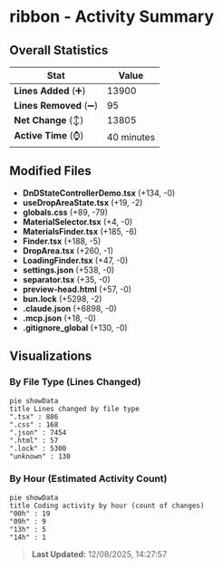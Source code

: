 # ribbon - Activity Summary 

## Overall Statistics

| Stat                   | Value                                                             |
| ---------------------- | ----------------------------------------------------------------- |
| **Lines Added** (➕)   | 13900                                          |
| **Lines Removed** (➖) | 95                                        |
| **Net Change** (↕)    | 13805                |
| **Active Time** (⌚)   | 40 minutes |


## Modified Files
- **DnDStateControllerDemo.tsx** (+134, -0)
- **useDropAreaState.tsx** (+19, -2)
- **globals.css** (+89, -79)
- **MaterialSelector.tsx** (+4, -0)
- **MaterialsFinder.tsx** (+185, -6)
- **Finder.tsx** (+188, -5)
- **DropArea.tsx** (+260, -1)
- **LoadingFinder.tsx** (+47, -0)
- **settings.json** (+538, -0)
- **separator.tsx** (+35, -0)
- **preview-head.html** (+57, -0)
- **bun.lock** (+5298, -2)
- **.claude.json** (+6898, -0)
- **.mcp.json** (+18, -0)
- **.gitignore_global** (+130, -0)

## Visualizations

### By File Type (Lines Changed)

```mermaid
pie showData
title Lines changed by file type
".tsx" : 886
".css" : 168
".json" : 7454
".html" : 57
".lock" : 5300
"unknown" : 130
```

### By Hour (Estimated Activity Count)

```mermaid
pie showData
title Coding activity by hour (count of changes)
"00h" : 19
"09h" : 9
"13h" : 5
"14h" : 1
```


> **Last Updated:** 12/08/2025, 14:27:57